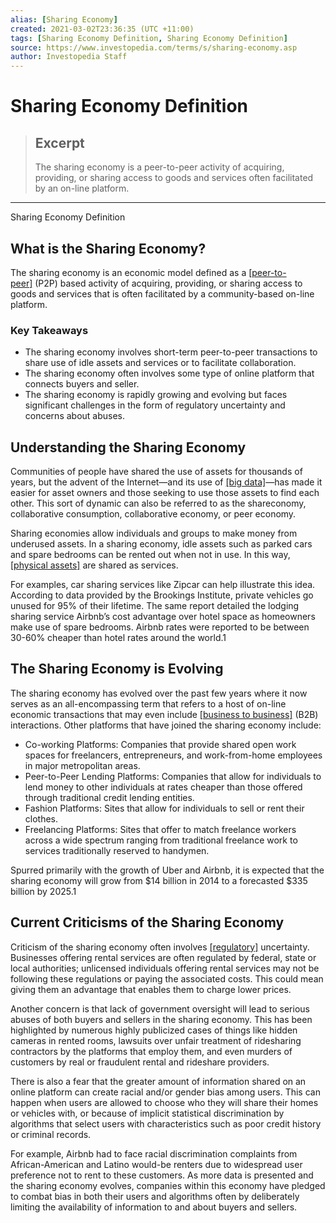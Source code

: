 ```yaml
---
alias: [Sharing Economy]
created: 2021-03-02T23:36:35 (UTC +11:00)
tags: [Sharing Economy Definition, Sharing Economy Definition]
source: https://www.investopedia.com/terms/s/sharing-economy.asp
author: Investopedia Staff
---
```


# Sharing Economy Definition

> ## Excerpt
> The sharing economy is a peer-to-peer activity of acquiring, providing, or sharing access to goods and services often facilitated by an on-line platform.

---

Sharing Economy Definition
## What is the Sharing Economy?

The sharing economy is an economic model defined as a [[peer-to-peer]](https://www.investopedia.com/terms/p/peertopeer-p2p-economy.asp) (P2P) based activity of acquiring, providing, or sharing access to goods and services that is often facilitated by a community-based on-line platform.

### Key Takeaways

-   The sharing economy involves short-term peer-to-peer transactions to share use of idle assets and services or to facilitate collaboration.
-   The sharing economy often involves some type of online platform that connects buyers and seller.
-   The sharing economy is rapidly growing and evolving but faces significant challenges in the form of regulatory uncertainty and concerns about abuses.

## Understanding the Sharing Economy

Communities of people have shared the use of assets for thousands of years, but the advent of the Internet—and its use of [[big data]](https://www.investopedia.com/terms/b/big-data.asp)—has made it easier for asset owners and those seeking to use those assets to find each other. This sort of dynamic can also be referred to as the shareconomy, collaborative consumption, collaborative economy, or peer economy.

Sharing economies allow individuals and groups to make money from underused assets. In a sharing economy, idle assets such as parked cars and spare bedrooms can be rented out when not in use. In this way, [[physical assets]](https://www.investopedia.com/terms/p/physicalasset.asp) are shared as services.

For examples, car sharing services like Zipcar can help illustrate this idea. According to data provided by the Brookings Institute, private vehicles go unused for 95% of their lifetime. The same report detailed the lodging sharing service Airbnb’s cost advantage over hotel space as homeowners make use of spare bedrooms. Airbnb rates were reported to be between 30-60% cheaper than hotel rates around the world.1

## The Sharing Economy is Evolving

The sharing economy has evolved over the past few years where it now serves as an all-encompassing term that refers to a host of on-line economic transactions that may even include [[business to business]](https://www.investopedia.com/terms/b/btob.asp) (B2B) interactions. Other platforms that have joined the sharing economy include:

-   Co-working Platforms: Companies that provide shared open work spaces for freelancers, entrepreneurs, and work-from-home employees in major metropolitan areas.
-   Peer-to-Peer Lending Platforms: Companies that allow for individuals to lend money to other individuals at rates cheaper than those offered through traditional credit lending entities.
-   Fashion Platforms: Sites that allow for individuals to sell or rent their clothes.
-   Freelancing Platforms: Sites that offer to match freelance workers across a wide spectrum ranging from traditional freelance work to services traditionally reserved to handymen.

Spurred primarily with the growth of Uber and Airbnb, it is expected that the sharing economy will grow from $14 billion in 2014 to a forecasted $335 billion by 2025.1

## Current Criticisms of the Sharing Economy

Criticism of the sharing economy often involves [[regulatory]](https://www.investopedia.com/terms/r/regulatory_risk.asp) uncertainty. Businesses offering rental services are often regulated by federal, state or local authorities; unlicensed individuals offering rental services may not be following these regulations or paying the associated costs. This could mean giving them an advantage that enables them to charge lower prices.

Another concern is that lack of government oversight will lead to serious abuses of both buyers and sellers in the sharing economy. This has been highlighted by numerous highly publicized cases of things like hidden cameras in rented rooms, lawsuits over unfair treatment of ridesharing contractors by the platforms that employ them, and even murders of customers by real or fraudulent rental and rideshare providers.

There is also a fear that the greater amount of information shared on an online platform can create racial and/or gender bias among users. This can happen when users are allowed to choose who they will share their homes or vehicles with, or because of implicit statistical discrimination by algorithms that select users with characteristics such as poor credit history or criminal records.

For example, Airbnb had to face racial discrimination complaints from African-American and Latino would-be renters due to widespread user preference not to rent to these customers. As more data is presented and the sharing economy evolves, companies within this economy have pledged to combat bias in both their users and algorithms often by deliberately limiting the availability of information to and about buyers and sellers.
